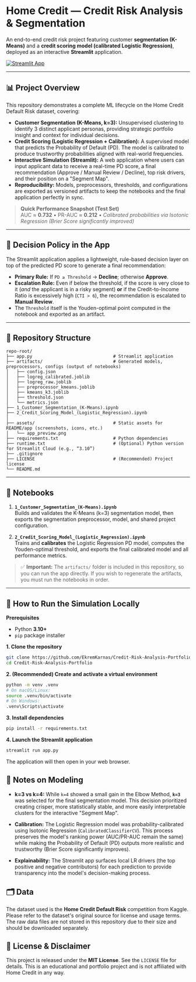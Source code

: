 # Home Credit — Credit Risk Analysis & Segmentation

An end-to-end credit risk project featuring customer **segmentation (K-Means)** and a **credit scoring model (calibrated Logistic Regression)**, deployed as an interactive **Streamlit** application.

[![Streamlit App](https://static.streamlit.io/badges/streamlit_badge_black_white.svg)](https://credit-risk-analysis-portfolio.streamlit.app/)

---

## 📊 Project Overview

This repository demonstrates a complete ML lifecycle on the Home Credit Default Risk dataset, covering:
- **Customer Segmentation (K-Means, k=3):** Unsupervised clustering to identify 3 distinct applicant personas, providing strategic portfolio insight and context for individual decisions.
- **Credit Scoring (Logistic Regression + Calibration):** A supervised model that predicts the Probability of Default (PD). The model is calibrated to produce trustworthy probabilities aligned with real-world frequencies.
- **Interactive Simulation (Streamlit):** A web application where users can input applicant data to receive a real-time PD score, a final recommendation (Approve / Manual Review / Decline), top risk drivers, and their position on a "Segment Map".
- **Reproducibility:** Models, preprocessors, thresholds, and configurations are exported as versioned artifacts to keep the notebooks and the final application perfectly in sync.

> **Quick Performance Snapshot (Test Set)**  
> AUC ≈ **0.732** • PR-AUC ≈ **0.212** • *Calibrated probabilities via Isotonic Regression (Brier Score significantly improved)*

---

## 🧠 Decision Policy in the App

The Streamlit application applies a lightweight, rule-based decision layer on top of the predicted PD score to generate a final recommendation:
- **Primary Rule:** If `PD ≥ Threshold` → **Decline**; otherwise **Approve**.
- **Escalation Rule:** Even if below the threshold, if the score is very close to it (*and* the applicant is in a risky segment) **or** if the Credit-to-Income Ratio is excessively high (`CTI > 6`), the recommendation is escalated to **Manual Review**.
- The `Threshold` itself is the Youden-optimal point computed in the notebook and exported as an artifact.

---

## 📂 Repository Structure

```
repo-root/
├── app.py                               # Streamlit application
├── artifacts/                           # Generated models, preprocessors, configs (output of notebooks)
│   ├── config.json
│   ├── logreg_calibrated.joblib
│   ├── logreg_raw.joblib
│   ├── preprocessor_kmeans.joblib
│   ├── kmeans_k3.joblib
│   ├── threshold.json
│   └── metrics.json
├── 1_Customer_Segmentation_(K-Means).ipynb                     
├── 2_Credit_Scoring_Model_(Logistic_Regression).ipynb
│  
├── assets/                              # Static assets for README/app (screenshots, icons, etc.)
│   └── app_preview.png
├── requirements.txt                     # Python dependencies
├── runtime.txt                          # (Optional) Python version for Streamlit Cloud (e.g., “3.10”)
├── .gitignore
├── LICENSE                              # (Recommended) Project license
└── README.md
```
---

## 📓 Notebooks

1.  **`1_Customer_Segmentation_(K-Means).ipynb`**  
    Builds and validates the K-Means (k=3) segmentation model, then exports the segmentation preprocessor, model, and shared project configuration.

2.  **`2_Credit_Scoring_Model_(Logistic_Regression).ipynb`**  
    Trains and **calibrates** the Logistic Regression PD model, computes the Youden-optimal threshold, and exports the final calibrated model and all performance metrics.

> ✅ **Important:** The `artifacts/` folder is included in this repository, so you can run the app directly. If you wish to regenerate the artifacts, you must run the notebooks in order.

---

## 🚀 How to Run the Simulation Locally

**Prerequisites**
- Python **3.10+**
- `pip` package installer

**1. Clone the repository**
```bash
git clone https://github.com/EkremKarnas/Credit-Risk-Analysis-Portfolio.git
cd Credit-Risk-Analysis-Portfolio
```
**2. (Recommended) Create and activate a virtual environment**
```bash
python -m venv .venv
# On macOS/Linux:
source .venv/bin/activate
# On Windows:
.venv\Scripts\activate
```

**3. Install dependencies**
```bash
pip install -r requirements.txt
```

**4. Launch the Streamlit application**
```bash
streamlit run app.py
```
The application will then open in your web browser.

## 🔎 Notes on Modeling

*   **k=3 vs k=4:** While `k=4` showed a small gain in the Elbow Method, **`k=3`** was selected for the final segmentation model. This decision prioritized creating crisper, more statistically stable, and more easily interpretable clusters for the interactive "Segment Map".

*   **Calibration:** The Logistic Regression model was probability-calibrated using Isotonic Regression (`CalibratedClassifierCV`). This process preserves the model's ranking power (AUC/PR-AUC remain the same) while making the Probability of Default (PD) outputs more realistic and trustworthy (Brier Score significantly improves).

*   **Explainability:** The Streamlit app surfaces local LR drivers (the top positive and negative contributors) for each prediction to provide transparency into the model's decision-making process.

## 🗂️ Data

The dataset used is the **Home Credit Default Risk** competition from Kaggle. Please refer to the dataset's original source for license and usage terms. The raw data files are not stored in this repository due to their size and should be downloaded separately.

## 📜 License & Disclaimer

This project is released under the **MIT License**. See the `LICENSE` file for details.
This is an educational and portfolio project and is not affiliated with Home Credit in any way.
